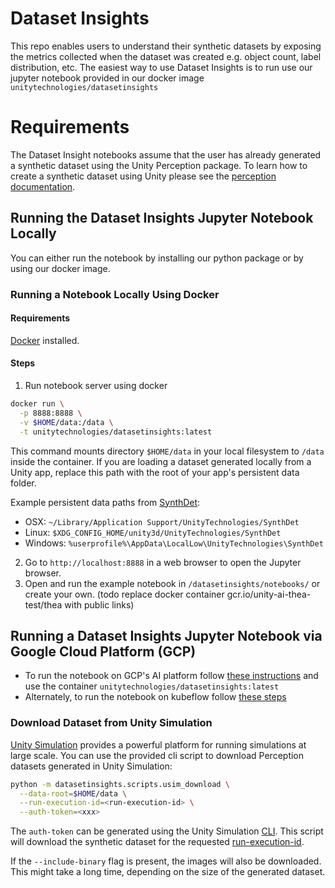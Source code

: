 Dataset Insights
===========
This repo enables users to understand their synthetic datasets by exposing the metrics collected when the dataset
was created e.g. object count, label distribution, etc. The easiest way to use Dataset Insights is
to run use our jupyter notebook provided in our docker image `unitytechnologies/datasetinsights`
# Requirements
The Dataset Insight notebooks assume that the user has already generated a synthetic dataset using the Unity Perception package.
To learn how to create a synthetic dataset using Unity please see the
[perception documentation](https://github.com/Unity-Technologies/com.unity.perception).


## Running the Dataset Insights Jupyter Notebook Locally
You can either run the notebook by installing our python package or by using our docker image.

### Running a Notebook Locally Using Docker

#### Requirements
[Docker](https://docs.docker.com/get-docker/) installed.

#### Steps
1. Run notebook server using docker

```bash
docker run \
  -p 8888:8888 \
  -v $HOME/data:/data \
  -t unitytechnologies/datasetinsights:latest
```
This command mounts directory `$HOME/data` in your local filesystem to `/data` inside the container.
If you are loading a dataset generated locally from a Unity app, replace this path with the root of your app's persistent data folder.

Example persistent data paths from [SynthDet](https://github.com/Unity-Technologies/synthdet):
* OSX: `~/Library/Application Support/UnityTechnologies/SynthDet`
* Linux: `$XDG_CONFIG_HOME/unity3d/UnityTechnologies/SynthDet`
* Windows: `%userprofile%\AppData\LocalLow\UnityTechnologies\SynthDet`


2. Go to `http://localhost:8888` in a web browser to open the Jupyter browser.
3. Open and run the example notebook in `/datasetinsights/notebooks/` or create your own.
   (todo replace docker container gcr.io/unity-ai-thea-test/thea with public links)

## Running a Dataset Insights Jupyter Notebook via Google Cloud Platform (GCP)
- To run the notebook on GCP's AI platform follow
[these instructions](https://cloud.google.com/ai-platform/notebooks/docs/custom-container) and use the container `unitytechnologies/datasetinsights:latest`
- Alternately, to run the notebook on kubeflow follow [these steps](https://www.kubeflow.org/docs/notebooks/setup/)

### Download Dataset from Unity Simulation

[Unity Simulation](https://unity.com/products/simulation) provides a powerful platform for running simulations at large scale. You can use the provided cli script to download Perception datasets generated in Unity Simulation:

```bash
python -m datasetinsights.scripts.usim_download \
  --data-root=$HOME/data \
  --run-execution-id=<run-execution-id> \
  --auth-token=<xxx>
```

The `auth-token` can be generated using the Unity Simulation [CLI](https://github.com/Unity-Technologies/Unity-Simulation-Docs/blob/master/doc/cli.md#usim-inspect-auth). This script will download the synthetic dataset for the requested [run-execution-id](https://github.com/Unity-Technologies/Unity-Simulation-Docs/blob/master/doc/cli.md#argument-descriptions).

If the `--include-binary` flag is present, the images will also be downloaded. This might take a long time, depending on the size of the generated dataset.

